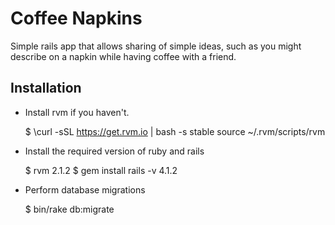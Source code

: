 # Coffee Napkins #

Simple rails app that allows sharing of simple ideas, such as you might describe on a napkin while having coffee with a friend.

## Installation ##

* Install rvm if you haven't.

	$ \curl -sSL https://get.rvm.io | bash -s stable
	source ~/.rvm/scripts/rvm

* Install the required version of ruby and rails

	$ rvm 2.1.2
	$ gem install rails -v 4.1.2

* Perform database migrations

	$ bin/rake db:migrate



